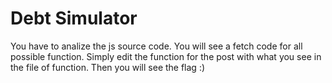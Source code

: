 # Debt Simulator
You have to analize the js source code. You will see a fetch code for all possible function. Simply edit the function for the post with what you see in the file of function.
Then you will see the flag :)